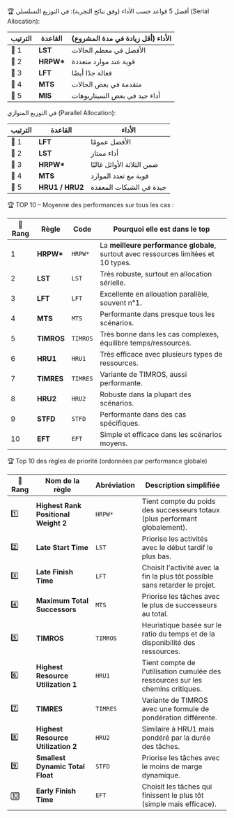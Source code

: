 🏆 أفضل 5 قواعد حسب الأداء (وفق نتائج التجربة):
في التوزيع التسلسلي (Serial Allocation):

| الترتيب | القاعدة    | الأداء (أقل زيادة في مدة المشروع) |
| ------- | ---------- | --------------------------------- |
| 🥇 1    | **LST**    | الأفضل في معظم الحالات            |
| 🥈 2    | **HRPW\*** | قوية عند موارد متعددة             |
| 🥉 3    | **LFT**    | فعالة جدًا أيضًا                  |
| 🏅 4    | **MTS**    | متقدمة في بعض الحالات             |
| 🏅 5    | **MIS**    | أداء جيد في بعض السيناريوهات      |


في التوزيع المتوازي (Parallel Allocation):

| الترتيب | القاعدة         | الأداء                     |
| ------- | --------------- | -------------------------- |
| 🥇 1    | **LFT**         | الأفضل عمومًا              |
| 🥈 2    | **LST**         | أداء ممتاز                 |
| 🥉 3    | **HRPW\***      | ضمن الثلاثة الأوائل غالبًا |
| 🏅 4    | **MTS**         | قوية مع تعدد الموارد       |
| 🏅 5    | **HRU1 / HRU2** | جيدة في الشبكات المعقدة    |



🏆 TOP 10 – Moyenne des performances sur tous les cas :

| 🥇 Rang | Règle      | Code     | Pourquoi elle est dans le top                                                       |
| ------- | ---------- | -------- | ----------------------------------------------------------------------------------- |
| 1       | **HRPW\*** | `HRPW*`  | La **meilleure performance globale**, surtout avec ressources limitées et 10 types. |
| 2       | **LST**    | `LST`    | Très robuste, surtout en allocation sérielle.                                       |
| 3       | **LFT**    | `LFT`    | Excellente en allouation parallèle, souvent n°1.                                    |
| 4       | **MTS**    | `MTS`    | Performante dans presque tous les scénarios.                                        |
| 5       | **TIMROS** | `TIMROS` | Très bonne dans les cas complexes, équilibre temps/ressources.                      |
| 6       | **HRU1**   | `HRU1`   | Très efficace avec plusieurs types de ressources.                                   |
| 7       | **TIMRES** | `TIMRES` | Variante de TIMROS, aussi performante.                                              |
| 8       | **HRU2**   | `HRU2`   | Robuste dans la plupart des scénarios.                                              |
| 9       | **STFD**   | `STFD`   | Performante dans des cas spécifiques.                                               |
| 10      | **EFT**    | `EFT`    | Simple et efficace dans les scénarios moyens.                                       |


🏆 Top 10 des règles de priorité (ordonnées par performance globale)


| 🔢 Rang | Nom de la règle                      | Abréviation | Description simplifiée                                                          |
| ------- | ------------------------------------ | ----------- | ------------------------------------------------------------------------------- |
| 1️⃣     | **Highest Rank Positional Weight 2** | `HRPW*`     | Tient compte du poids des successeurs totaux (plus performant globalement).     |
| 2️⃣     | **Late Start Time**                  | `LST`       | Priorise les activités avec le début tardif le plus bas.                        |
| 3️⃣     | **Late Finish Time**                 | `LFT`       | Choisit l'activité avec la fin la plus tôt possible sans retarder le projet.    |
| 4️⃣     | **Maximum Total Successors**         | `MTS`       | Priorise les tâches avec le plus de successeurs au total.                       |
| 5️⃣     | **TIMROS**                           | `TIMROS`    | Heuristique basée sur le ratio du temps et de la disponibilité des ressources.  |
| 6️⃣     | **Highest Resource Utilization 1**   | `HRU1`      | Tient compte de l'utilisation cumulée des ressources sur les chemins critiques. |
| 7️⃣     | **TIMRES**                           | `TIMRES`    | Variante de TIMROS avec une formule de pondération différente.                  |
| 8️⃣     | **Highest Resource Utilization 2**   | `HRU2`      | Similaire à HRU1 mais pondéré par la durée des tâches.                          |
| 9️⃣     | **Smallest Dynamic Total Float**     | `STFD`      | Priorise les tâches avec le moins de marge dynamique.                           |
| 🔟      | **Early Finish Time**                | `EFT`       | Choisit les tâches qui finissent le plus tôt (simple mais efficace).            |



